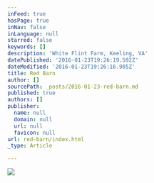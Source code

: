 ```yaml
---
inFeed: true
hasPage: true
inNav: false
inLanguage: null
starred: false
keywords: []
description: 'White Flint Farm, Keeling, VA'
datePublished: '2016-01-23T19:26:19.592Z'
dateModified: '2016-01-23T19:26:16.905Z'
title: Red Barn
author: []
sourcePath: _posts/2016-01-23-red-barn.md
published: true
authors: []
publisher:
  name: null
  domain: null
  url: null
  favicon: null
url: red-barn/index.html
_type: Article

---
```

![](https://the-grid-user-content.s3-us-west-2.amazonaws.com/43ef2290-fb1d-4459-a9b6-32e088190d97.jpg)